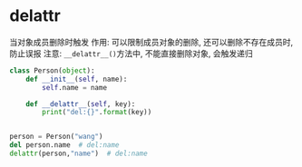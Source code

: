 # delattr

当对象成员删除时触发
作用: 可以限制成员对象的删除, 还可以删除不存在成员时, 防止误报
注意: `__delattr__()`方法中, 不能直接删除对象, 会触发递归

```py
class Person(object):
    def __init__(self, name):
        self.name = name

    def __delattr__(self, key):
        print("del:{}".format(key))


person = Person("wang")
del person.name  # del:name
delattr(person,"name")  # del:name
```

